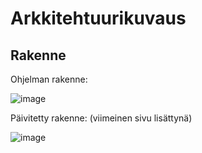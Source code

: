 # Arkkitehtuurikuvaus
## Rakenne

Ohjelman rakenne:

![image](https://user-images.githubusercontent.com/101586122/163034153-b57143ac-7844-47c9-8313-9bc6161968f6.png)

Päivitetty rakenne: (viimeinen sivu lisättynä)

![image](https://user-images.githubusercontent.com/101586122/165270406-3c6a299f-b02d-4918-9297-ac4b5deedae6.png)
